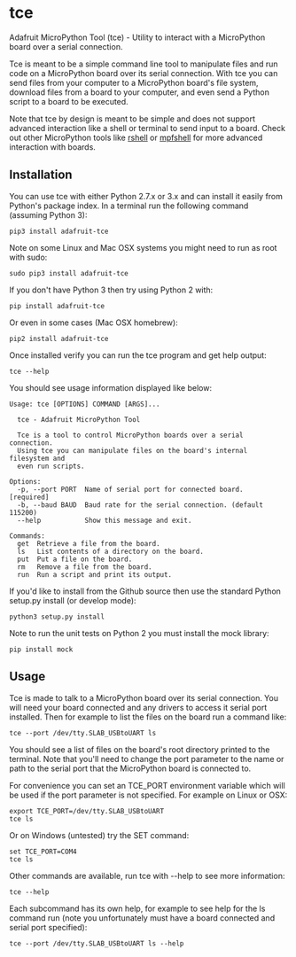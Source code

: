 # tce
Adafruit MicroPython Tool (tce) - Utility to interact with a MicroPython board over a serial connection.

Tce is meant to be a simple command line tool to manipulate files and run code on a MicroPython
board over its serial connection.  With tce you can send files from your computer to a MicroPython
board's file system, download files from a board to your computer, and even send a Python script
to a board to be executed.  

Note that tce by design is meant to be simple and does not support advanced interaction like a shell
or terminal to send input to a board.  Check out other MicroPython tools like [rshell](https://github.com/dhylands/rshell) 
or [mpfshell](https://github.com/wendlers/mpfshell) for more advanced interaction with boards.

## Installation

You can use tce with either Python 2.7.x or 3.x and can install it easily from
Python's package index.  In a terminal run the following command (assuming
Python 3):

    pip3 install adafruit-tce

Note on some Linux and Mac OSX systems you might need to run as root with sudo:

    sudo pip3 install adafruit-tce

If you don't have Python 3 then try using Python 2 with:

    pip install adafruit-tce

Or even in some cases (Mac OSX homebrew):

    pip2 install adafruit-tce

Once installed verify you can run the tce program and get help output:

    tce --help

You should see usage information displayed like below:

    Usage: tce [OPTIONS] COMMAND [ARGS]...

      tce - Adafruit MicroPython Tool

      Tce is a tool to control MicroPython boards over a serial connection.
      Using tce you can manipulate files on the board's internal filesystem and
      even run scripts.

    Options:
      -p, --port PORT  Name of serial port for connected board.  [required]
      -b, --baud BAUD  Baud rate for the serial connection. (default 115200)
      --help           Show this message and exit.

    Commands:
      get  Retrieve a file from the board.
      ls   List contents of a directory on the board.
      put  Put a file on the board.
      rm   Remove a file from the board.
      run  Run a script and print its output.

If you'd like to install from the Github source then use the standard Python
setup.py install (or develop mode):

    python3 setup.py install

Note to run the unit tests on Python 2 you must install the mock library:

    pip install mock

## Usage

Tce is made to talk to a MicroPython board over its serial connection.  You will
need your board connected and any drivers to access it serial port installed.
Then for example to list the files on the board run a command like:

    tce --port /dev/tty.SLAB_USBtoUART ls

You should see a list of files on the board's root directory printed to the
terminal.  Note that you'll need to change the port parameter to the name or path
to the serial port that the MicroPython board is connected to.

For convenience you can set an TCE_PORT environment variable which will be used
if the port parameter is not specified.  For example on Linux or OSX:

    export TCE_PORT=/dev/tty.SLAB_USBtoUART
    tce ls

Or on Windows (untested) try the SET command:

    set TCE_PORT=COM4
    tce ls

Other commands are available, run tce with --help to see more information:

    tce --help

Each subcommand has its own help, for example to see help for the ls command  run (note you
unfortunately must have a board connected and serial port specified):

    tce --port /dev/tty.SLAB_USBtoUART ls --help
